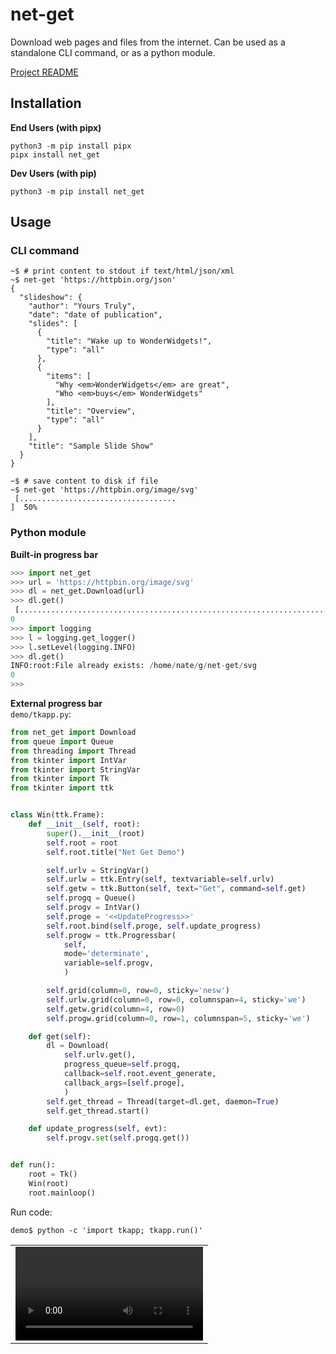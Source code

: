 # net-get

Download web pages and files from the internet. Can be used as a standalone
CLI command, or as a python module.

[Project README](https://gitlab.com/n8marti/net-get/-/blob/main/README.md)

## Installation

**End Users (with pipx)**
```
python3 -m pip install pipx
pipx install net_get
```

**Dev Users (with pip)**
```
python3 -m pip install net_get
```

## Usage

### CLI command
```
~$ # print content to stdout if text/html/json/xml
~$ net-get 'https://httpbin.org/json'
{
  "slideshow": {
    "author": "Yours Truly", 
    "date": "date of publication", 
    "slides": [
      {
        "title": "Wake up to WonderWidgets!", 
        "type": "all"
      }, 
      {
        "items": [
          "Why <em>WonderWidgets</em> are great", 
          "Who <em>buys</em> WonderWidgets"
        ], 
        "title": "Overview", 
        "type": "all"
      }
    ], 
    "title": "Sample Slide Show"
  }
}

~$ # save content to disk if file
~$ net-get 'https://httpbin.org/image/svg'
 [...................................                                     ]  50%
```

### Python module

**Built-in progress bar**
```python
>>> import net_get
>>> url = 'https://httpbin.org/image/svg'
>>> dl = net_get.Download(url)
>>> dl.get()
 [........................................................................] 100%
0
>>> import logging
>>> l = logging.get_logger()
>>> l.setLevel(logging.INFO)
>>> dl.get()
INFO:root:File already exists: /home/nate/g/net-get/svg
0
>>>
```
**External progress bar**  
`demo/tkapp.py`:
```python
from net_get import Download
from queue import Queue
from threading import Thread
from tkinter import IntVar
from tkinter import StringVar
from tkinter import Tk
from tkinter import ttk


class Win(ttk.Frame):
    def __init__(self, root):
        super().__init__(root)
        self.root = root
        self.root.title("Net Get Demo")

        self.urlv = StringVar()
        self.urlw = ttk.Entry(self, textvariable=self.urlv)
        self.getw = ttk.Button(self, text="Get", command=self.get)
        self.progq = Queue()
        self.progv = IntVar()
        self.proge = '<<UpdateProgress>>'
        self.root.bind(self.proge, self.update_progress)
        self.progw = ttk.Progressbar(
            self,
            mode='determinate',
            variable=self.progv,
            )

        self.grid(column=0, row=0, sticky='nesw')
        self.urlw.grid(column=0, row=0, columnspan=4, sticky='we')
        self.getw.grid(column=4, row=0)
        self.progw.grid(column=0, row=1, columnspan=5, sticky='we')

    def get(self):
        dl = Download(
            self.urlv.get(),
            progress_queue=self.progq,
            callback=self.root.event_generate,
            callback_args=[self.proge],
            )
        self.get_thread = Thread(target=dl.get, daemon=True)
        self.get_thread.start()

    def update_progress(self, evt):
        self.progv.set(self.progq.get())


def run():
    root = Tk()
    Win(root)
    root.mainloop()
```
Run code:
```
demo$ python -c 'import tkapp; tkapp.run()'
```
||
|:-:|
|![](demo/tkapp.mp4)|
